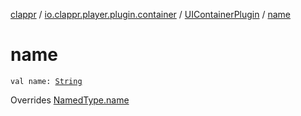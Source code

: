 [clappr](../../index.md) / [io.clappr.player.plugin.container](../index.md) / [UIContainerPlugin](index.md) / [name](.)

# name

`val name: `[`String`](https://kotlinlang.org/api/latest/jvm/stdlib/kotlin/-string/index.html)

Overrides [NamedType.name](../../io.clappr.player.base/-named-type/name.md)

